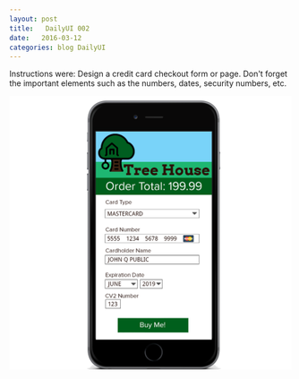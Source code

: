 ```yaml
---
layout: post
title:   DailyUI 002
date:   2016-03-12
categories: blog DailyUI
---
```

 Instructions were: Design a credit card checkout form or page. Don't forget the important elements such as the numbers, dates, security numbers, etc. <!-- more -->

![dailyui002](/i/dailyui002.png "DailyUI 002")
